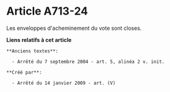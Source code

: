 # Article A713-24

Les enveloppes d'acheminement du vote sont closes.

**Liens relatifs à cet article**

	**Anciens textes**:

	  - Arrêté du 7 septembre 2004 - art. 5, alinéa 2 v. init.

	**Créé par**:

	  - Arrêté du 14 janvier 2009 - art. (V)

